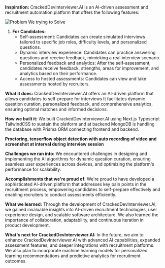 **Inspiration:**
CrackedDevInterviewer.AI is an AI-driven assessment and recruitment automation platform that offers the following features:

![Problem We trying to Solve](https://d112y698adiu2z.cloudfront.net/photos/production/software_photos/002/804/981/datas/original.png)

1. **For Candidates:**
   - Self-assessment: Candidates can create simulated interviews tailored to specific job roles, difficulty levels, and personalized questions.
   - Dynamic interview experience: Candidates can practice answering questions and receive feedback, mimicking a real interview scenario.
   - Personalized feedback and analytics: After the self-assessment, candidates receive feedback, strengths, areas for improvement, and analytics based on their performance.
   - Access to hosted assessments: Candidates can view and take assessments hosted by recruiters.

**What it does:**
CrackedDevInterviewer.AI offers an AI-driven platform that allows candidates to self-prepare for interviews It facilitates dynamic question curation, personalized feedback, and comprehensive analytics, ensuring optimal matches and informed decisions.

**How we built it:**
We built CrackedDevInterviewer.AI using Next.js Typescript TailwindCSS to sustain the platform and at backend MongoDB is handling the database with Prisma ORM connecting frontend and backend.

**Proctoring, tenserflow object detection with auto recording of video and screenshot at interval during interview session**

**Challenges we ran into:**
We encountered challenges in designing and implementing the AI algorithms for dynamic question curation, ensuring seamless user experiences across devices, and optimizing the platform's performance for scalability.

**Accomplishments that we're proud of:**
We're proud to have developed a sophisticated AI-driven platform that addresses key pain points in the recruitment process, empowering candidates to self-prepare effectively and enabling recruiters to conduct assessments efficiently.

**What we learned:**
Through the development of CrackedDevInterviewer.AI, we gained invaluable insights into AI-driven recruitment technologies, user experience design, and scalable software architecture. We also learned the importance of collaboration, adaptability, and continuous iteration in product development.

**What's next for CrackedDevInterviewer.AI:**
In the future, we aim to enhance CrackedDevInterviewer.AI with advanced AI capabilities, expanded assessment features, and deeper integrations with recruitment platforms. We also plan to incorporate machine learning models for personalized learning recommendations and predictive analytics for recruitment outcomes.
